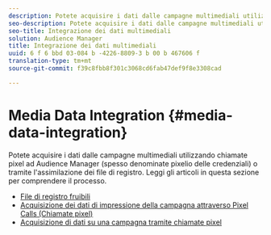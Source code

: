 ```yaml
---
description: Potete acquisire i dati dalle campagne multimediali utilizzando chiamate pixel ad Audience Manager (spesso denominate pixelio delle credenziali) o tramite l'assimilazione dei file di registro.
seo-description: Potete acquisire i dati dalle campagne multimediali utilizzando chiamate pixel ad Audience Manager (spesso denominate pixelio delle credenziali) o tramite l'assimilazione dei file di registro.
seo-title: Integrazione dei dati multimediali
solution: Audience Manager
title: Integrazione dei dati multimediali
uuid: 6 f 6 bbd 03-084 b -4226-8809-3 b 00 b 467606 f
translation-type: tm+mt
source-git-commit: f39c8fbb8f301c3068cd6fab47def9f8e3308cad

---
```



# Media Data Integration {#media-data-integration}

Potete acquisire i dati dalle campagne multimediali utilizzando chiamate pixel ad Audience Manager (spesso denominate pixelio delle credenziali) o tramite l'assimilazione dei file di registro. Leggi gli articoli in questa sezione per comprendere il processo.

<!-- c_camp_data_int.xml -->

* [File di registro fruibili](/help/using/integration/media-data-integration/actionable-log-files.md)
* [Acquisizione dei dati di impressione della campagna attraverso Pixel Calls (Chiamate pixel)](/help/using/integration/media-data-integration/impression-data-pixels.md)
* [Acquisizione di dati su una campagna tramite chiamate pixel](/help/using/integration/media-data-integration/click-data-pixels.md)